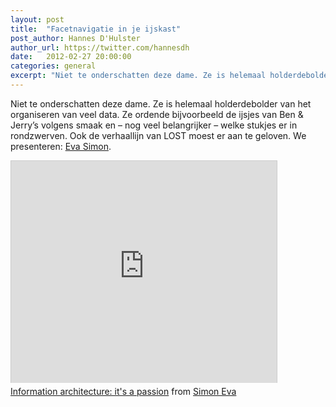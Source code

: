 ```yaml
---
layout: post
title:  "Facetnavigatie in je ijskast"
post_author: Hannes D'Hulster
author_url: https://twitter.com/hannesdh
date:   2012-02-27 20:00:00
categories: general
excerpt: "Niet te onderschatten deze dame. Ze is helemaal holderdebolder van het organiseren van veel data. Ze ordende bijvoorbeeld de ijsjes van Ben & Jerry’s volgens smaak en – nog veel belangrijker – welke stukjes er in rondzwerven. Ook de verhaallijn van LOST moest er aan te geloven. We presenteren: Eva Simon."
---
```


Niet te onderschatten deze dame. Ze is helemaal holderdebolder van het organiseren van veel data. Ze ordende bijvoorbeeld de ijsjes van Ben & Jerry’s volgens smaak en – nog veel belangrijker – welke stukjes er in rondzwerven. Ook de verhaallijn van LOST moest er aan te geloven. We presenteren: [Eva Simon](https://twitter.com/commissaresse).

<div class="media-embed">
	<iframe src="http://www.slideshare.net/slideshow/embed_code/11518399" width="425" height="355" frameborder="0" marginwidth="0" marginheight="0" scrolling="no" style="border:1px solid #CCC;border-width:1px 1px 0;margin-bottom:5px" allowfullscreen> </iframe>
</div>

<div style="margin-bottom:5px"><a href="https://www.slideshare.net/Commissaresse/information-architecture-its-a-passion-11518399" title="Information architecture: it&#x27;s a passion" target="_blank">Information architecture: it&#x27;s a passion</a> from <a href="http://www.slideshare.net/Commissaresse" target="_blank">Simon Eva</a></div>
